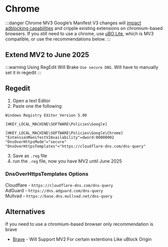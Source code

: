 # Chrome

:::danger Chrome MV3
Google’s Manifest V3 changes will [impact adblocking capabilities](https://www.eff.org/deeplinks/2021/12/chrome-users-beware-manifest-v3-deceitful-and-threatening) and cripple existing extensions on chromium-based browsers. If you still need to use a chrome, use [uBO Lite](https://github.com/uBlockOrigin/uBOL-home), which is MV3 compatible, or use the recommendations below.
:::

## Extend MV2 to June 2025
:::warning
Using RegEdit Will Brake `Use secure DNS`. Will have to manually set it in regedit
:::

## Regedit
1. Open a text Editor
2. Paste one the following

```
Windows Registry Editor Version 5.00

[HKEY_LOCAL_MACHINE\SOFTWARE\Policies\Google]

[HKEY_LOCAL_MACHINE\SOFTWARE\Policies\Google\Chrome]
"ExtensionManifestV2Availability"=dword:00000002
"DnsOverHttpsMode"="secure"
"DnsOverHttpsTemplates"="https://cloudflare-dns.com/dns-query"
```
3. Save as `.reg` file
4. run the `.reg` file, now you have MV2 until June 2025

### DnsOverHttpsTemplates  Options
Cloudflare - `https://cloudflare-dns.com/dns-query` <br>
AdGuard - `https://dns.adguard.com/dns-query` <br>
Mullvad - `https://base.dns.mullvad.net/dns-query` <br>

## Alternatives
If you need to use a chromium-based browser only recommendation is brave <br>
- [Brave](/adblocking-privacy/brave) - Will Support MV2 For certain extentions Like uBlock Origin
